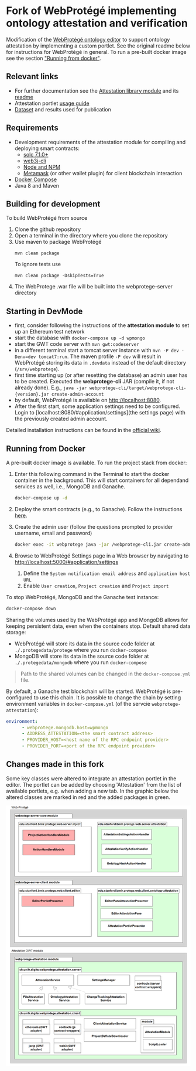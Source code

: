 Fork of WebProtégé implementing ontology attestation and verification
==========

Modification of the [WebProtégé ontology editor](https://github.com/protegeproject/webprotege) to support ontology attestation by implementing a custom portlet. See the original readme below for 
instructions for WebProtégé in general. To run a pre-built docker image see the section ["Running from docker"](#running-from-docker).

## Relevant links
- For further documentation see the [Attestation library module](webprotege-attestation-lib) and its [readme](webprotege-attestation-lib/README.md)
- Attestation portlet [usage guide](docs/guide.md)
- [Dataset](webprotege-attestation-lib/dataset) and results used for publication

## Requirements

- Development requirements of the attestation module for compiling and deploying smart contracts:
   - [solc 7.1.0+](https://docs.soliditylang.org/en/v0.8.10/installing-solidity.html#linux-packages) 
   - [web3j-cli](http://docs.web3j.io/4.8.7/command_line_tools/) 
   - [Node and NPM](https://nodejs.org/en/)
   - [Metamask](metamask.io) (or other wallet plugin) for client blockchain interaction
- [Docker Compose](https://docs.docker.com/compose/install/)
- Java 8 and Maven

## Building for development

To build WebProtégé from source

1. Clone the github repository
2. Open a terminal in the directory where you clone the repository
3. Use maven to package WebProtégé
   ```
   mvn clean package
   ```
   To ignore tests use
    ```
    mvn clean package -DskipTests=True
   ```
5. The WebProtege .war file will be built into the webprotege-server directory

## Starting in DevMode

- first, consider following the instructions of the **attestation module** to set up an Ethereum test network
- start the database with `docker-compose up -d wpmongo`
- start the GWT code server with `mvn gwt:codeserver`
- in a different terminal start a tomcat server instance with `mvn -P dev -Denv=dev tomcat7:run`. The maven profile `-P dev` will result in WebProtégé storing its data in `.devdata` instead of the default directory (`/srv/webprotege`).
- first time starting up (or after resetting the database) an admin user has to be created. 
  Executed the **webprotege-cli** JAR (compile it, if not already done). E.g., 
  `java -jar webprotege-cli/target/webprotege-cli-{version}.jar create-admin-account`
- by default, WebProtégé is available on [http://localhost:8080](http://localhost:8080).
- After the first start, some application settings need to be configured. Login to [localhost:8080/#application/settings](the settings page) with the previously created admin account.

Detailed installation instructions can be found in the [official wiki](https://github.com/protegeproject/webprotege/wiki/WebProt%C3%A9g%C3%A9-4.0.0-Installation).

## Running from Docker

A pre-built docker image is available. To run the project stack from docker:

1. Enter this following command in the Terminal to start the docker container in the background. This will start containers for all dependand services as well, i.e., MongoDB and Ganache.

   ```bash
   docker-compose up -d
   ```
1. Deploy the smart contracts (e.g., to Ganache). Follow the instructions [here](webprotege-attestation-lib/README.md).

1. Create the admin user (follow the questions prompted to provider username, email and password)

   ```bash
   docker exec -it webprotege java -jar /webprotege-cli.jar create-admin-account
   ```

1. Browse to WebProtégé Settings page in a Web browser by navigating to [http://localhost:5000/#application/settings](http://localhost:5000/#application/settings)
    1. Define the `System notification email address` and `application host URL`
    2. Enable `User creation`, `Project creation` and `Project import`

To stop WebProtégé, MongoDB and the Ganache test instance:

   ```bash
   docker-compose down
   ```

Sharing the volumes used by the WebProtégé app and MongoDB allows for keeping persistent data, even when the containers stop. Default shared data storage:

* WebProtégé will store its data in the source code folder at `./.protegedata/protege` where you run `docker-compose`
* MongoDB will store its data in the source code folder at `./.protegedata/mongodb` where you run `docker-compose`

> Path to the shared volumes can be changed in the `docker-compose.yml` file.

By default, a Ganache test blockchain will be started. WebProtégé is pre-configured to use this chain. It is possible to change the chain by setting environment variables in `docker-compose.yml` (of the servcie `webprotege-attestation`):
```yaml
environment:
      - webprotege.mongodb.host=wpmongo
      - ADDRESS_ATTESTATION=<the smart contract address>
      - PROVIDER_HOST=<host name of the RPC endpoint provider>
      - PROVIDER_PORT=<port of the RPC endpoint provider>  
```

## Changes made in this fork
Some key classes were altered to integrate an attestation 
portlet in the editor. The portlet can be added by choosing 'Attestation' from the list of available portlets, 
e.g. when adding a new tab.
In the graphic below the altered classes are marked in red and the added packages in green.

![docs/package_protege.png](docs/package_protege.png)
